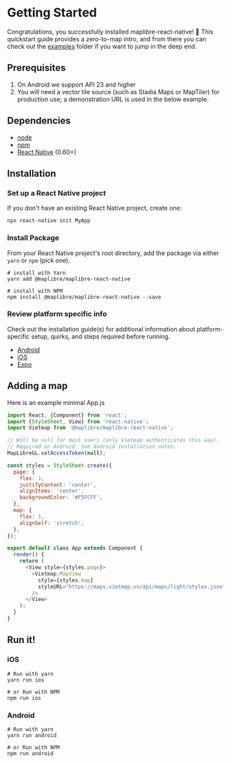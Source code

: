 # Getting Started

Congratulations, you successfully installed maplibre-react-native! 🎉
This quickstart guide provides a zero-to-map intro, and from there you can check out the
[examples](/example) folder if you want to jump in the deep end.

## Prerequisites

1. On Android we support API 23 and higher
2. You will need a vector tile source (such as Stadia Maps or MapTiler) for production use; a demonstration URL is used in the below example.

## Dependencies

- [node](https://nodejs.org)
- [npm](https://www.npmjs.com/)
- [React Native](https://facebook.github.io/react-native/) (0.60+)

## Installation

### Set up a React Native project

If you don't have an existing React Native project, create one:

```shell
npx react-native init MyApp
```

### Install Package

From your React Native project's root directory, add the package via
either `yarn` or `npm` (pick one).

```shell
# install with Yarn
yarn add @maplibre/maplibre-react-native

```

```shell
# install with NPM
npm install @maplibre/maplibre-react-native --save
```

### Review platform specific info

Check out the installation guide(s) for additional information about platform-specific setup, quirks,
and steps required before running.

- [Android](/android/install.md)
- [iOS](/ios/install.md)
- [Expo](/plugin/install.md)

## Adding a map

Here is an example minimal App.js

```js
import React, {Component} from 'react';
import {StyleSheet, View} from 'react-native';
import Vietmap from '@maplibre/maplibre-react-native';

// Will be null for most users (only Vietmap authenticates this way).
// Required on Android. See Android installation notes.
MapLibreGL.setAccessToken(null);

const styles = StyleSheet.create({
  page: {
    flex: 1,
    justifyContent: 'center',
    alignItems: 'center',
    backgroundColor: '#F5FCFF',
  },
  map: {
    flex: 1,
    alignSelf: 'stretch',
  },
});

export default class App extends Component {
  render() {
    return (
      <View style={styles.page}>
        <Vietmap.MapView
          style={styles.map}
          styleURL="https://maps.vietmap.vn/api/maps/light/styles.json?apikey=YOUR_API_KEY_HERE"
        />
      </View>
    );
  }
}
```

## Run it!

### iOS

```shell
# Run with yarn
yarn run ios

# or Run with NPM
npm run ios
```

### Android

```shell
# Run with yarn
yarn run android

# or Run with NPM
npm run android
```
